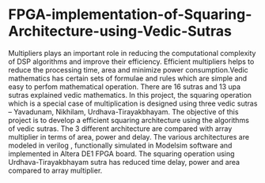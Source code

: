 # FPGA-implementation-of-Squaring-Architecture-using-Vedic-Sutras
Multipliers plays an important role in reducing the computational complexity of DSP 
algorithms and improve their efficiency. Efficient multipliers helps to reduce the processing 
time, area and minimize power consumption.Vedic mathematics has certain sets of formulae 
and rules which are simple and easy to perfom mathematical operation. There are 16 sutras 
and 13 upa sutras explained vedic mathematics. In this project, the squaring operation which 
is a special case of multiplication is designed using three vedic sutras – Yavadunam, 
Nikhilam, Urdhava-Tirayakbhayam. The objective of this project is to develop a efficient 
squaring architecture using the algorithms of vedic sutras. The 3 different architecture are 
compared with array multiplier in terms of area, power and delay. The various architectures 
are modeled in verilog , functionally simulated in Modelsim software and implemented in 
Altera DE1 FPGA board. The squaring operation using Urdhava-Tirayakbhayam sutra has 
reduced time delay, power and area compared to array multiplier. 
